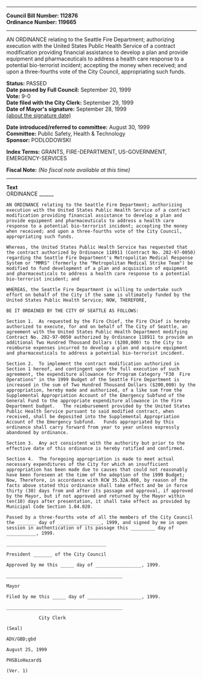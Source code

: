* * * * *  
  
**Council Bill Number: [](#h0)[](#h2)112876**   
**Ordinance Number: 119665**  
  
* * * * *  
  
AN ORDINANCE relating to the Seattle Fire Department; authorizing execution with the United States Public Health Service of a contract modification providing financial assistance to develop a plan and provide equipment and pharmaceuticals to address a health care response to a potential bio-terrorist incident; accepting the money when received; and upon a three-fourths vote of the City Council, appropriating such funds.  
  
**Status:** PASSED   
**Date passed by Full Council:** September 20, 1999   
**Vote:** 9-0   
**Date filed with the City Clerk:** September 29, 1999   
**Date of Mayor's signature:** September 28, 1999   
[(about the signature date)](/~public/approvaldate.htm)   
  
  
**Date introduced/referred to committee:** August 30, 1999   
**Committee:** Public Safety, Health & Technology   
**Sponsor:** PODLODOWSKI   
  
**Index Terms:** GRANTS, FIRE-DEPARTMENT, US-GOVERNMENT, EMERGENCY-SERVICES  
  
**Fiscal Note:** *(No fiscal note available at this time)*  
  
* * * * *  
  
**Text**  
    ORDINANCE ______  
  
    AN ORDINANCE relating to the Seattle Fire Department; authorizing  
    execution with the United States Public Health Service of a contract  
    modification providing financial assistance to develop a plan and  
    provide equipment and pharmaceuticals to address a health care  
    response to a potential bio-terrorist incident; accepting the money  
    when received; and upon a three-fourths vote of the City Council,  
    appropriating such funds.  
  
    Whereas, the United States Public Health Service has requested that  
    the contract authorized by Ordinance 118911 (Contract No. 282-97-0050)  
    regarding the Seattle Fire Department's Metropolitan Medical Response  
    System or "MMRS" (formerly the "Metropolitan Medical Strike Team") be  
    modified to fund development of a plan and acquisition of equipment  
    and pharmaceuticals to address a health care response to a potential  
    bio-terrorist incident; and  
  
    WHEREAS, the Seattle Fire Department is willing to undertake such  
    effort on behalf of the City if the same is ultimately funded by the  
    United States Public Health Service; NOW, THEREFORE,  
  
    BE IT ORDAINED BY THE CITY OF SEATTLE AS FOLLOWS:  
  
    Section 1.  As requested by the Fire Chief, the Fire Chief is hereby  
    authorized to execute, for and on behalf of The City of Seattle, an  
    agreement with the United States Public Health Department modifying  
    Contract No. 282-97-0050 authorized by Ordinance 118911 to provide an  
    additional Two Hundred Thousand Dollars ($200,000) to the City to  
    reimburse expenses incurred to develop a plan and acquire equipment  
    and pharmaceuticals to address a potential bio-terrorist incident.  
  
    Section 2.  To implement the contract modification authorized in  
    Section 1 hereof, and contingent upon the full execution of such  
    agreement, the expenditure allowance for Program Category "F30  Fire  
    Operations" in the 1999 Budget of the Seattle Fire Department is  
    increased in the sum of Two Hundred Thousand Dollars ($200,000) by the  
    appropriation, hereby made and authorized, of a like sum from the  
    Supplemental Appropriation Account of the Emergency Subfund of the  
    General Fund to the appropriate expenditure allowance in the Fire  
    Department budget.   The reimbursement provided by the United States  
    Public Health Service pursuant to said modified contract, when  
    received, shall be deposited into the Supplemental Appropriation  
    Account of the Emergency Subfund.   Funds appropriated by this  
    ordinance shall carry forward from year to year unless expressly  
    abandoned by ordinance.  
  
    Section 3.  Any act consistent with the authority but prior to the  
    effective date of this ordinance is hereby ratified and confirmed.  
  
    Section 4.  The foregoing appropriation is made to meet actual  
    necessary expenditures of the City for which an insufficient  
    appropriation has been made due to causes that could not reasonably  
    have been foreseen at the time of the adoption of the 1999 Budget;  
    Now, Therefore, in accordance with RCW 35.32A.060, by reason of the  
    facts above stated this ordinance shall take effect and be in force  
    thirty (30) days from and after its passage and approval, if approved  
    by the Mayor, but if not approved and returned by the Mayor within  
    ten(10) days after presentation, it shall take effect as provided by  
    Municipal Code Section 1.04.020.  
  
    Passed by a three-fourths vote of all the members of the City Council  
    the _______ day of ________________, 1999, and signed by me in open  
    session in authentication of its passage this _________ day of  
    ___________, 1999.  
  
    _____________________________________  
  
    President _______ of the City Council  
  
    Approved by me this _____ day of _________________, 1999.  
  
    ___________________________________________  
  
    Mayor  
  
    Filed by me this _____ day of ____________________, 1999.  
  
    ___________________________________________  
  
                City Clerk  
  
    (Seal)  
  
    ADV/GBD;gbd  
  
    August 25, 1999  
  
    PHSBioHazard$  
  
    (Ver. 1)  
